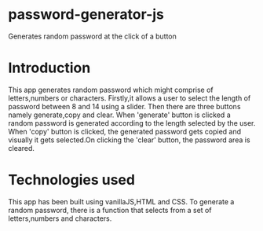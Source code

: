 # password-generator-js
Generates random password at the click of a button

# Introduction
This app generates random password which might comprise of letters,numbers or characters. Firstly,it allows a user to select the length of password between 8 and 14 using a slider. Then there are three buttons namely generate,copy and clear. When 'generate' button is clicked a random password is generated according to the length selected by the user. When 'copy' button is clicked, the generated password gets copied and visually it gets selected.On clicking the 'clear' button, the password area is cleared.

# Technologies used
This app has been built using vanillaJS,HTML and CSS. To generate a random password, there is a function that selects from a set of letters,numbers and characters.
